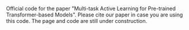 Official code for the paper "Multi-task Active Learning for Pre-trained Transformer-based Models". Please cite our paper in case you are using this code.
The page and code are still under construction.
